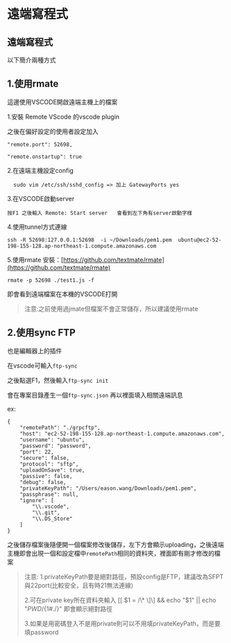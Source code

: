 # 遠端寫程式



## 遠端寫程式

以下簡介兩種方式

## 1.使用rmate

這邊使用VSCODE開啟遠端主機上的檔案

1.安裝 Remote VScode 的vscode plugin

之後在偏好設定的使用者設定加入

```text
"remote.port": 52698,

"remote.onstartup": true
```

2.在遠端主機設定config

```text
  sudo vim /etc/ssh/sshd_config => 加上 GatewayPorts yes
```

3.在VSCODE啟動server

```text
按F1 之後輸入 Remote: Start server   會看到左下角有server啟動字樣
```

4.使用tunnel方式連線

```text
ssh -R 52698:127.0.0.1:52698  -i ~/Downloads/pem1.pem  ubuntu@ec2-52-198-155-128.ap-northeast-1.compute.amazonaws.com
```

5.使用rmate 安裝：[https://github.com/textmate/rmate](https://github.com/textmate/rmate)

```text
rmate -p 52698 ./test1.js -f
```

即會看到遠端檔案在本機的VSCODE打開

> 注意:之前使用過jmate但檔案不會正常儲存，所以建議使用rmate

## 2.使用sync FTP

也是編輯器上的插件

在vscode可輸入`ftp-sync`

之後點選F1，然後輸入`ftp-sync init`

會在專案目錄產生一個`ftp-sync.json` 再以裡面填入相關遠端訊息

ex:

```text
{
    "remotePath": "./grpcftp",
    "host": "ec2-52-198-155-128.ap-northeast-1.compute.amazonaws.com",
    "username": "ubuntu",
    "password": "password",
    "port": 22,
    "secure": false,
    "protocol": "sftp",
    "uploadOnSave": true,
    "passive": false,
    "debug": false,
    "privateKeyPath": "/Users/eason.wang/Downloads/pem1.pem",
    "passphrase": null,
    "ignore": [
        "\\.vscode",
        "\\.git",
        "\\.DS_Store"
    ]
}
```

之後儲存檔案後隨便開一個檔案修改後儲存，左下方會顯示uploading，之後遠端主機即會出現一個和設定檔中`remotePath`相同的資料夾，裡面即有剛才修改的檔案

> 注意: 1.privateKeyPath要是絕對路徑，預設config是FTP，建議改為SFPT與22port\(比較安全，且有時21無法連線\)
>
> 2.可在private key所在資料夾輸入 \[\[ $1 = /\* \]\] && echo "$1" \|\| echo "$PWD/${1\#./}" 即會顯示絕對路徑
>
> 3.如果是用密碼登入不是用private則可以不用填privateKeyPath，而是要填password

